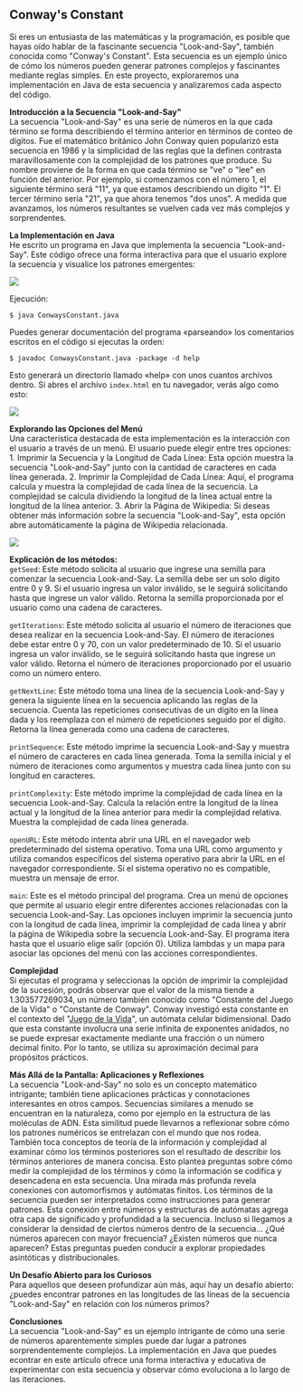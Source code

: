 ## Conway's Constant

Si eres un entusiasta de las matemáticas y la programación, es posible que hayas oído hablar de la fascinante secuencia "Look-and-Say", también conocida como "Conway's Constant". Esta secuencia es un ejemplo único de cómo los números pueden generar patrones complejos y fascinantes mediante reglas simples. En este proyecto, exploraremos una implementación en Java de esta secuencia y analizaremos cada aspecto del código.

**Introducción a la Secuencia "Look-and-Say"**  
La secuencia "Look-and-Say" es una serie de números en la que cada término se forma describiendo el término anterior en términos de conteo de dígitos. Fue el matemático británico John Conway quien popularizó esta secuencia en 1986 y la simplicidad de las reglas que la definen contrasta maravillosamente con la complejidad de los patrones que produce. Su nombre proviene de la forma en que cada término se "ve" o "lee" en función del anterior. Por ejemplo, si comenzamos con el número 1, el siguiente término será "11", ya que estamos describiendo un dígito "1". El tercer término sería "21", ya que ahora tenemos "dos unos". A medida que avanzamos, los números resultantes se vuelven cada vez más complejos y sorprendentes.

**La Implementación en Java**  
He escrito un programa en Java que implementa la secuencia "Look-and-Say". Este código ofrece una forma interactiva para que el usuario explore la secuencia y visualice los patrones emergentes: 

![](images/lns-code.png) 

Ejecución: 
```
$ java ConwaysConstant.java
``` 
Puedes generar documentación del programa «parseando» los comentarios escritos en el código si ejecutas la orden: 
```
$ javadoc ConwaysConstant.java -package -d help
```
Esto generará un directorio llamado «help» con unos cuantos archivos dentro. Si abres el archivo `index.html` en tu navegador, verás algo como esto: 

![](images/lns-javadoc.png)

**Explorando las Opciones del Menú**  
Una característica destacada de esta implementación es la interacción con el usuario a través de un menú. El usuario puede elegir entre tres opciones: 1. Imprimir la Secuencia y la Longitud de Cada Línea: Esta opción muestra la secuencia "Look-and-Say" junto con la cantidad de caracteres en cada línea generada. 2. Imprimir la Complejidad de Cada Línea: Aquí, el programa calcula y muestra la complejidad de cada línea de la secuencia. La complejidad se calcula dividiendo la longitud de la línea actual entre la longitud de la línea anterior. 3. Abrir la Página de Wikipedia: Si deseas obtener más información sobre la secuencia "Look-and-Say", esta opción abre automáticamente la página de Wikipedia relacionada. 

![](images/lns-cli.png)

**Explicación de los métodos:**  
`getSeed`: Este método solicita al usuario que ingrese una semilla para comenzar la secuencia Look-and-Say. La semilla debe ser un solo dígito entre 0 y 9. Si el usuario ingresa un valor inválido, se le seguirá solicitando hasta que ingrese un valor válido. Retorna la semilla proporcionada por el usuario como una cadena de caracteres.

`getIterations`: Este método solicita al usuario el número de iteraciones que desea realizar en la secuencia Look-and-Say. El número de iteraciones debe estar entre 0 y 70, con un valor predeterminado de 10. Si el usuario ingresa un valor inválido, se le seguirá solicitando hasta que ingrese un valor válido. Retorna el número de iteraciones proporcionado por el usuario como un número entero.

`getNextLine`: Este método toma una línea de la secuencia Look-and-Say y genera la siguiente línea en la secuencia aplicando las reglas de la secuencia. Cuenta las repeticiones consecutivas de un dígito en la línea dada y los reemplaza con el número de repeticiones seguido por el dígito. Retorna la línea generada como una cadena de caracteres.

`printSequence`: Este método imprime la secuencia Look-and-Say y muestra el número de caracteres en cada línea generada. Toma la semilla inicial y el número de iteraciones como argumentos y muestra cada línea junto con su longitud en caracteres.

`printComplexity`: Este método imprime la complejidad de cada línea en la secuencia Look-and-Say. Calcula la relación entre la longitud de la línea actual y la longitud de la línea anterior para medir la complejidad relativa. Muestra la complejidad de cada línea generada.

`openURL`: Este método intenta abrir una URL en el navegador web predeterminado del sistema operativo. Toma una URL como argumento y utiliza comandos específicos del sistema operativo para abrir la URL en el navegador correspondiente. Si el sistema operativo no es compatible, muestra un mensaje de error.

`main`: Este es el método principal del programa. Crea un menú de opciones que permite al usuario elegir entre diferentes acciones relacionadas con la secuencia Look-and-Say. Las opciones incluyen imprimir la secuencia junto con la longitud de cada línea, imprimir la complejidad de cada línea y abrir la página de Wikipedia sobre la secuencia Look-and-Say. El programa itera hasta que el usuario elige salir (opción 0). Utiliza lambdas y un mapa para asociar las opciones del menú con las acciones correspondientes.

**Complejidad**  
Si ejecutas el programa y seleccionas la opción de imprimir la complejidad de la sucesión, podrás observar que el valor de la misma tiende a 1.303577269034, un número también conocido como "Constante del Juego de la Vida" o "Constante de Conway". Conway investigó esta constante en el contexto del "[Juego de la Vida](https://es.wikipedia.org/wiki/Juego_de_la_vida)", un autómata celular bidimensional. Dado que esta constante involucra una serie infinita de exponentes anidados, no se puede expresar exactamente mediante una fracción o un número decimal finito. Por lo tanto, se utiliza su aproximación decimal para propósitos prácticos.

**Más Allá de la Pantalla: Aplicaciones y Reflexiones**  
La secuencia "Look-and-Say" no solo es un concepto matemático intrigante; también tiene aplicaciones prácticas y connotaciones interesantes en otros campos. Secuencias similares a menudo se encuentran en la naturaleza, como por ejemplo en la estructura de las moléculas de ADN. Esta similitud puede llevarnos a reflexionar sobre cómo los patrones numéricos se entrelazan con el mundo que nos rodea. También toca conceptos de teoría de la información y complejidad al examinar cómo los términos posteriores son el resultado de describir los términos anteriores de manera concisa. Esto plantea preguntas sobre cómo medir la complejidad de los términos y cómo la información se codifica y desencadena en esta secuencia. Una mirada más profunda revela conexiones con automorfismos y autómatas finitos. Los términos de la secuencia pueden ser interpretados como instrucciones para generar patrones. Esta conexión entre números y estructuras de autómatas agrega otra capa de significado y profundidad a la secuencia. Incluso si llegamos a considerar la densidad de ciertos números dentro de la secuencia... ¿Qué números aparecen con mayor frecuencia? ¿Existen números que nunca aparecen? Estas preguntas pueden conducir a explorar propiedades asintóticas y distribucionales.

**Un Desafío Abierto para los Curiosos**  
Para aquellos que deseen profundizar aún más, aquí hay un desafío abierto: ¿puedes encontrar patrones en las longitudes de las líneas de la secuencia "Look-and-Say" en relación con los números primos?

**Conclusiones**  
La secuencia "Look-and-Say" es un ejemplo intrigante de cómo una serie de números aparentemente simples puede dar lugar a patrones sorprendentemente complejos. La implementación en Java que puedes econtrar en este artículo ofrece una forma interactiva y educativa de experimentar con esta secuencia y observar cómo evoluciona a lo largo de las iteraciones.